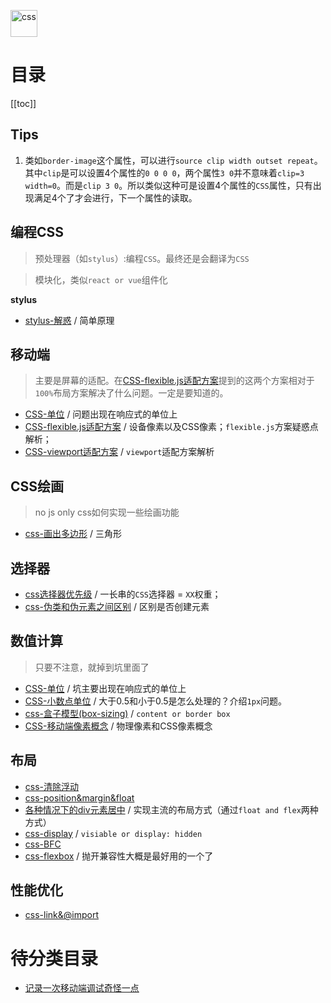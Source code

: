 <img src="https://raw.githubusercontent.com/JiangWeixian/JS-Tips/master/img/css.png" height="43px" alt="css"></img>

# **目录**

[[toc]]

## Tips

1. 类如`border-image`这个属性，可以进行`source clip width outset repeat`。其中`clip`是可以设置4个属性的`0 0 0 0`，两个属性`3 0`并不意味着`clip=3 width=0`。而是`clip 3 0`。所以类似这种可是设置4个属性的`CSS`属性，只有出现满足4个了才会进行，下一个属性的读取。

## 编程CSS
> 预处理器（如`stylus`）:编程`CSS`。最终还是会翻译为`CSS`

> 模块化，类似`react or vue`组件化

**stylus**

* [stylus-解惑](https://github.com/JiangWeixian/JS-Tips/blob/master/CSS/stylus%E8%A7%A3%E6%83%91.md) / 简单原理

## **移动端**

> 主要是屏幕的适配。在[CSS-flexible.js适配方案](https://github.com/JiangWeixian/JS-Tips/blob/master/CSS/css-viewport%E9%80%82%E9%85%8D.md)提到的这两个方案相对于`100%`布局方案解决了什么问题。一定是要知道的。

* [CSS-单位](https://github.com/JiangWeixian/JS-Tips/blob/master/CSS/css-%E5%8D%95%E4%BD%8D.md) / 问题出现在响应式的单位上
* [CSS-flexible.js适配方案](https://github.com/JiangWeixian/JS-Tips/blob/master/CSS/css-viewport%E9%80%82%E9%85%8D.md) / 设备像素以及CSS像素；`flexible.js`方案疑惑点解析；
* [CSS-viewport适配方案](https://github.com/JiangWeixian/JS-Tips/blob/master/CSS/css-%E7%A7%BB%E5%8A%A8%E7%AB%AF%E5%83%8F%E7%B4%A0%E6%A6%82%E5%BF%B5.md) / `viewport`适配方案解析

## **CSS绘画**

> no js only css如何实现一些绘画功能

* [css-画出多边形](https://github.com/JiangWeixian/JS-Tips/blob/master/CSS/css-%E5%A4%9A%E8%BE%B9%E5%BD%A2.md) / 三角形

## **选择器**

* [css选择器优先级](https://github.com/JiangWeixian/JS-Tips/blob/master/CSS/css%E9%80%89%E6%8B%A9%E5%99%A8%E4%BC%98%E5%85%88%E7%BA%A7.md) / 一长串的`CSS`选择器 = `XX`权重；
* [css-伪类和伪元素之间区别](https://github.com/JiangWeixian/JS-Tips/blob/master/CSS/css-%E4%BC%AA%E7%B1%BB%E5%92%8C%E4%BC%AA%E5%85%83%E7%B4%A0%E5%8C%BA%E5%88%AB.md) / 区别是否创建元素

## 数值计算
> 只要不注意，就掉到坑里面了

* [CSS-单位](https://github.com/JiangWeixian/JS-Tips/blob/master/CSS/css-%E5%8D%95%E4%BD%8D.md) / 坑主要出现在响应式的单位上
* [CSS-小数点单位](https://github.com/JiangWeixian/JS-Tips/blob/master/CSS/css-%E5%B0%8F%E6%95%B0%E7%82%B9%E5%8D%95%E4%BD%8D.md) / 大于0.5和小于0.5是怎么处理的？介绍`1px`问题。
* [css-盒子模型(box-sizing)](https://github.com/JiangWeixian/JS-Tips/blob/master/CSS/css-boxsizing%E7%9B%92%E5%AD%90%E6%A8%A1%E5%9E%8B.md) / `content or border box`
* [CSS-移动端像素概念](https://github.com/JiangWeixian/JS-Tips/blob/master/CSS/css-%E7%A7%BB%E5%8A%A8%E7%AB%AF%E5%83%8F%E7%B4%A0%E6%A6%82%E5%BF%B5.md) / 物理像素和CSS像素概念

## 布局

* [css-清除浮动](https://github.com/JiangWeixian/JS-Tips/blob/master/CSS/css-%E6%B8%85%E9%99%A4%E6%B5%AE%E5%8A%A8.md)
* [css-position&margin&float](https://github.com/JiangWeixian/JS-Tips/blob/master/CSS/css-position%26margin%26float.md)
* [各种情况下的div元素居中](https://github.com/JiangWeixian/JS-Tips/blob/master/CSS/%E5%90%84%E7%A7%8D%E6%83%85%E5%86%B5%E4%B8%8B%E7%9A%84%E5%85%83%E7%B4%A0%E5%B1%85%E4%B8%AD.md) / 实现主流的布局方式（通过`float and flex`两种方式）
* [css-display](https://github.com/JiangWeixian/JS-Tips/blob/master/CSS/css-display.md) / `visiable or display: hidden`
* [css-BFC](https://github.com/JiangWeixian/JS-Tips/blob/master/CSS/css-bfc.md)
* [css-flexbox](https://github.com/JiangWeixian/JS-Tips/blob/master/CSS/css-flexbox.md) / 抛开兼容性大概是最好用的一个了

## 性能优化

* [css-link&@import](https://github.com/JiangWeixian/JS-Tips/blob/master/CSS/css-link%26%40import.md)

# **待分类目录**

* [记录一次移动端调试奇怪一点](https://github.com/JiangWeixian/JS-Tips/blob/master/CSS/%E7%A7%BB%E5%8A%A8%E7%AB%AF.md)

